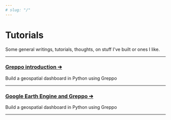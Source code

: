```yaml
---
# slug: "/"
---
```


# Tutorials

Some general writings, tutorials, thoughts, on stuff I've built or ones I like.

---

### [Greppo introduction &#10132;](/blog/greppo-introduction)

Build a geospatial dashboard in Python using Greppo

---

### [Google Earth Engine and Greppo &#10132;](/blog/gee-greppo)

Build a geospatial dashboard in Python using Greppo

---
